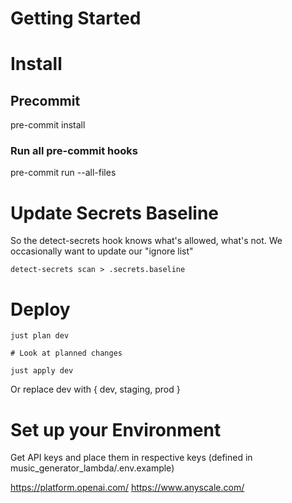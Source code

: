 # Getting Started

# Install

## Precommit

pre-commit install

### Run all pre-commit hooks

pre-commit run --all-files

# Update Secrets Baseline

So the detect-secrets hook knows what's allowed, what's not. We occasionally want to update our "ignore list"

    detect-secrets scan > .secrets.baseline

# Deploy

```
just plan dev

# Look at planned changes

just apply dev
```

Or replace dev with { dev, staging, prod }

# Set up your Environment

Get API keys and place them in respective keys (defined in music_generator_lambda/.env.example)

https://platform.openai.com/
https://www.anyscale.com/
